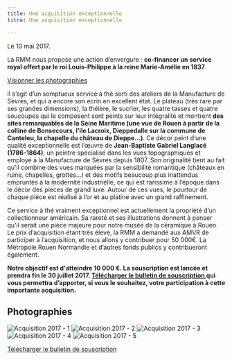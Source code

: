 ```yaml
---
title: Une acquisition exceptionnelle
titre: Une acquisition exceptionnelle

---
```

Le 10 mai 2017.

La RMM nous propose une action d’envergure : **co-financer un service royal offert par le roi Louis-Philippe à la reine Marie-Amélie en 1837**.

[Visionner les photographies](#photos)

Il s’agit d’un somptueux service à thé sorti des ateliers de la Manufacture de Sèvres, et qui a encore son écrin en excellent état. Le plateau (très rare par ses grandes dimensions), la théière, le sucrier, les quatre tasses et quatre soucoupes qui le composent sont peints sur leur intégralité et montrent **des sites remarquables de la Seine Maritime (une vue de Rouen à partir de la colline de Bonsecours, l’ile Lacroix, Dieppedalle sur la commune de Canteleu, la chapelle du château de Dieppe…)**. Ce décor peint d’une qualité exceptionnelle est l’œuvre de **Jean-Baptiste Gabriel Langlacé (1786-1864)**, un peintre spécialisé dans les vues topographiques et employé à la Manufacture de Sèvres depuis 1807. Son originalité tient au fait qu’il combine des vues marquées par la sensibilité romantique (châteaux en ruine, chapelles, grottes…) et des motifs beaucoup plus inattendus empruntés à la modernité industrielle, ce qui est rarissime à l’époque dans le décor des pièces de grand luxe. Autour de ces vues, le pourtour de chaque pièce est réalisé à l’or et au platine avec un grand raffinement.

Ce service à thé vraiment exceptionnel est actuellement la propriété d’un collectionneur américain. Sa rareté et ses illustrations donnent à penser qu’il serait une pièce majeure pour notre musée de la céramique à Rouen.
Le prix d’acquisition étant très élevé, la RMM a demandé aux AMVR de participer à l’acquisition, et nous allons y contribuer pour 50 000€. La Métropole Rouen Normandie et d’autres fonds publics y contribueront également.

**Notre objectif est d'atteindre 10 000 €. La souscription est lancée et prendra fin le 30 juillet 2017. [Télécharger le bulletin de souscription ](/fichiers/170510-acquisition-service-a-the.pdf) qui vous permettra d’apporter, si vous le souhaitez, votre participation à cette importante acquisition.**

<a name="photos"></a>

## Photographies

![Acquisition 2017 - 1](/fichiers/acquisition-2017/acquisition-2017-1.jpg)
![Acquisition 2017 - 2](/fichiers/acquisition-2017/acquisition-2017-5.jpg)
![Acquisition 2017 - 3](/fichiers/acquisition-2017/acquisition-2017-2.jpg)
![Acquisition 2017 - 4](/fichiers/acquisition-2017/acquisition-2017-3.jpg)
![Acquisition 2017 - 5](/fichiers/acquisition-2017/acquisition-2017-4.jpg)

[Télécharger le bulletin de souscription ](/fichiers/170510-acquisition-service-a-the.pdf)